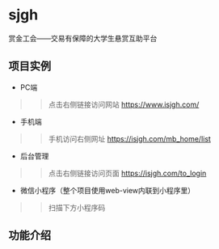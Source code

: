 # sjgh
赏金工会——交易有保障的大学生悬赏互助平台

## 项目实例
* PC端
>>点击右侧链接访问网站  https://www.isjgh.com/
* 手机端
>>手机访问右侧网址  https://isjgh.com/mb_home/list
* 后台管理
>>点击右侧链接访问页面  https://isjgh.com/to_login  
* 微信小程序（整个项目使用web-view内联到小程序里）
>>扫描下方小程序码


## 功能介绍

